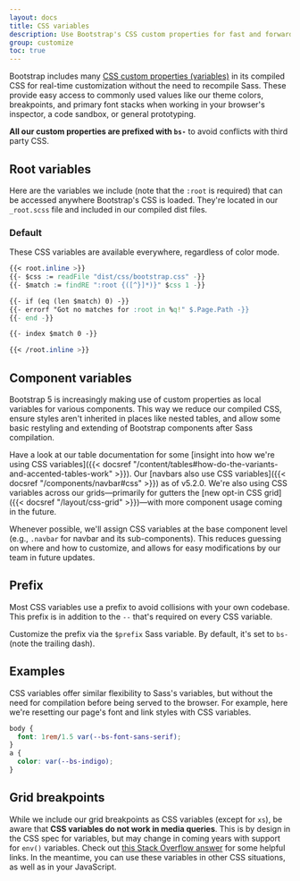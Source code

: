 ```yaml
---
layout: docs
title: CSS variables
description: Use Bootstrap's CSS custom properties for fast and forward-looking design and development.
group: customize
toc: true
---
```


Bootstrap includes many [CSS custom properties (variables)](https://developer.mozilla.org/en-US/docs/Web/CSS/Using_CSS_custom_properties) in its compiled CSS for real-time customization without the need to recompile Sass. These provide easy access to commonly used values like our theme colors, breakpoints, and primary font stacks when working in your browser's inspector, a code sandbox, or general prototyping.

**All our custom properties are prefixed with `bs-`** to avoid conflicts with third party CSS.

## Root variables

Here are the variables we include (note that the `:root` is required) that can be accessed anywhere Bootstrap's CSS is loaded. They're located in our `_root.scss` file and included in our compiled dist files.

### Default

These CSS variables are available everywhere, regardless of color mode.

```css
{{< root.inline >}}
{{- $css := readFile "dist/css/bootstrap.css" -}}
{{- $match := findRE ":root {([^}]*)}" $css 1 -}}

{{- if (eq (len $match) 0) -}}
{{- errorf "Got no matches for :root in %q!" $.Page.Path -}}
{{- end -}}

{{- index $match 0 -}}

{{< /root.inline >}}
```

## Component variables

Bootstrap 5 is increasingly making use of custom properties as local variables for various components. This way we reduce our compiled CSS, ensure styles aren't inherited in places like nested tables, and allow some basic restyling and extending of Bootstrap components after Sass compilation.

Have a look at our table documentation for some [insight into how we're using CSS variables]({{< docsref "/content/tables#how-do-the-variants-and-accented-tables-work" >}}). Our [navbars also use CSS variables]({{< docsref "/components/navbar#css" >}}) as of v5.2.0. We're also using CSS variables across our grids—primarily for gutters the [new opt-in CSS grid]({{< docsref "/layout/css-grid" >}})—with more component usage coming in the future.

Whenever possible, we'll assign CSS variables at the base component level (e.g., `.navbar` for navbar and its sub-components). This reduces guessing on where and how to customize, and allows for easy modifications by our team in future updates.

## Prefix

Most CSS variables use a prefix to avoid collisions with your own codebase. This prefix is in addition to the `--` that's required on every CSS variable.

Customize the prefix via the `$prefix` Sass variable. By default, it's set to `bs-` (note the trailing dash).

## Examples

CSS variables offer similar flexibility to Sass's variables, but without the need for compilation before being served to the browser. For example, here we're resetting our page's font and link styles with CSS variables.

```css
body {
  font: 1rem/1.5 var(--bs-font-sans-serif);
}
a {
  color: var(--bs-indigo);
}
```

## Grid breakpoints

While we include our grid breakpoints as CSS variables (except for `xs`), be aware that **CSS variables do not work in media queries**. This is by design in the CSS spec for variables, but may change in coming years with support for `env()` variables. Check out [this Stack Overflow answer](https://stackoverflow.com/a/47212942) for some helpful links. In the meantime, you can use these variables in other CSS situations, as well as in your JavaScript.
